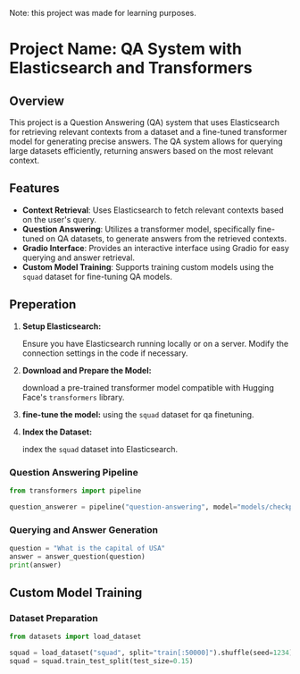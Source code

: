 Note: this project was made for learning purposes.
# Project Name: **QA System with Elasticsearch and Transformers**

## Overview

This project is a Question Answering (QA) system that uses Elasticsearch for retrieving relevant contexts from a dataset and a fine-tuned transformer model for generating precise answers. The QA system allows for querying large datasets efficiently, returning answers based on the most relevant context.

## Features

- **Context Retrieval**: Uses Elasticsearch to fetch relevant contexts based on the user's query.
- **Question Answering**: Utilizes a transformer model, specifically fine-tuned on QA datasets, to generate answers from the retrieved contexts.
- **Gradio Interface**: Provides an interactive interface using Gradio for easy querying and answer retrieval.
- **Custom Model Training**: Supports training custom models using the `squad` dataset for fine-tuning QA models.

## Preperation

1. **Setup Elasticsearch:**

   Ensure you have Elasticsearch running locally or on a server. Modify the connection settings in the code if necessary.

2. **Download and Prepare the Model:**

   download a pre-trained transformer model compatible with Hugging Face's `transformers` library.

3. **fine-tune the model:**
   using the `squad` dataset for qa finetuning.

5. **Index the Dataset:**

   index the `squad` dataset into Elasticsearch.

### Question Answering Pipeline

```python
from transformers import pipeline

question_answerer = pipeline("question-answering", model="models/checkpoint-7971")
```

### Querying and Answer Generation

```python
question = "What is the capital of USA"
answer = answer_question(question)
print(answer)
```

## Custom Model Training

### Dataset Preparation

```python
from datasets import load_dataset

squad = load_dataset("squad", split="train[:50000]").shuffle(seed=1234)
squad = squad.train_test_split(test_size=0.15)
```
